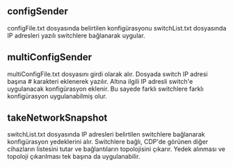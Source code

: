 ## configSender

configFile.txt dosyasında belirtilen konfigürasyonu switchList.txt dosyasında IP adresleri yazılı switchlere bağlanarak uygular. 

## multiConfigSender

multiConfigFile.txt dosyasını girdi olarak alır. Dosyada switch IP adresi başına # karakteri eklenerek yazılır. Altına ilgili IP adresli switch'e uygulanacak konfigürasyon eklenir. Bu sayede farklı switchlere farklı konfigürasyon uygulanabilmiş olur.

## takeNetworkSnapshot

switchList.txt dosyasında IP adresleri belirtilen switchlere bağlanarak konfigürasyon yedeklerini alır. Switchlere bağlı, CDP'de görünen diğer cihazların listesini tutar ve bağlantıların topolojisini çıkarır. Yedek alınması ve topoloji çıkarılması tek başına da uygulanabilir.